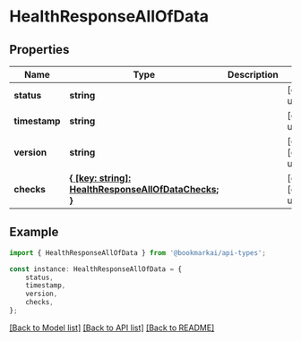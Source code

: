 # HealthResponseAllOfData


## Properties

Name | Type | Description | Notes
------------ | ------------- | ------------- | -------------
**status** | **string** |  | [default to undefined]
**timestamp** | **string** |  | [default to undefined]
**version** | **string** |  | [optional] [default to undefined]
**checks** | [**{ [key: string]: HealthResponseAllOfDataChecks; }**](HealthResponseAllOfDataChecks.md) |  | [optional] [default to undefined]

## Example

```typescript
import { HealthResponseAllOfData } from '@bookmarkai/api-types';

const instance: HealthResponseAllOfData = {
    status,
    timestamp,
    version,
    checks,
};
```

[[Back to Model list]](../README.md#documentation-for-models) [[Back to API list]](../README.md#documentation-for-api-endpoints) [[Back to README]](../README.md)
